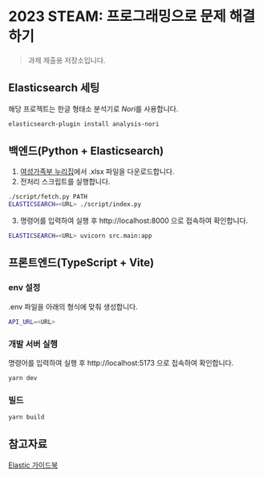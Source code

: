 # 2023 STEAM: 프로그래밍으로 문제 해결하기
> 과제 제출용 저장소입니다.

## Elasticsearch 세팅
해당 프로젝트는 한글 형태소 분석기로 *Nori*를 사용합니다.
```bash
elasticsearch-plugin install analysis-nori
```

## 백엔드(Python + Elasticsearch)

1. [여성가족부 누리집](http://www.mogef.go.kr/mp/pcd/mp_pcd_s001d.do?mid=plc502&bbtSn=704821)에서 .xlsx 파일을 다운로드합니다.
2. 전처리 스크립트를 실행합니다.

```bash
./script/fetch.py PATH
ELASTICSEARCH=<URL> ./script/index.py
```

3. 명령어를 입력하여 실행 후 http://localhost:8000 으로 접속하여 확인합니다.

```bash
ELASTICSEARCH=<URL> uvicorn src.main:app
```

## 프론트엔드(TypeScript + Vite)

### env 설정

.env 파일을 아래의 형식에 맞춰 생성합니다.

```bash
API_URL=<URL>
```

### 개발 서버 실행

명령어를 입력하여 실행 후 http://localhost:5173 으로 접속하여 확인합니다.

```bash
yarn dev
```

### 빌드
```bash
yarn build
```

## 참고자료
[Elastic 가이드북](https://esbook.kimjmin.net/)